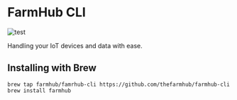# FarmHub CLI

![test](https://github.com/thefarmhub/farmhub-cli/workflows/test/badge.svg)

Handling your IoT devices and data with ease.

## Installing with Brew

```
brew tap farmhub/famrhub-cli https://github.com/thefarmhub/farmhub-cli
brew install farmhub
```
